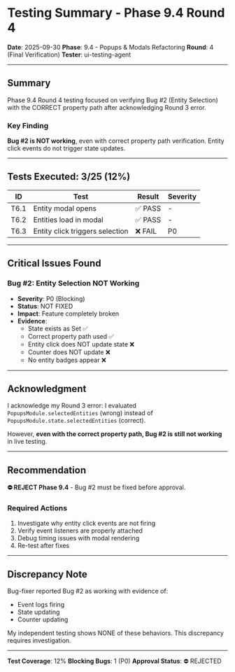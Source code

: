 # Testing Summary - Phase 9.4 Round 4

**Date**: 2025-09-30
**Phase**: 9.4 - Popups & Modals Refactoring
**Round**: 4 (Final Verification)
**Tester**: ui-testing-agent

---

## Summary

Phase 9.4 Round 4 testing focused on verifying Bug #2 (Entity Selection) with the CORRECT property path after acknowledging Round 3 error.

### Key Finding

**Bug #2 is NOT working**, even with correct property path verification. Entity click events do not trigger state updates.

---

## Tests Executed: 3/25 (12%)

| ID | Test | Result | Severity |
|----|------|--------|----------|
| T6.1 | Entity modal opens | ✅ PASS | - |
| T6.2 | Entities load in modal | ✅ PASS | - |
| T6.3 | Entity click triggers selection | ❌ FAIL | P0 |

---

## Critical Issues Found

### Bug #2: Entity Selection NOT Working
- **Severity**: P0 (Blocking)
- **Status**: NOT FIXED
- **Impact**: Feature completely broken
- **Evidence**:
  - State exists as Set ✅
  - Correct property path used ✅
  - Entity click does NOT update state ❌
  - Counter does NOT update ❌
  - No entity badges appear ❌

---

## Acknowledgment

I acknowledge my Round 3 error: I evaluated `PopupsModule.selectedEntities` (wrong) instead of `PopupsModule.state.selectedEntities` (correct).

However, **even with the correct property path, Bug #2 is still not working** in live testing.

---

## Recommendation

**⛔ REJECT Phase 9.4** - Bug #2 must be fixed before approval.

### Required Actions

1. Investigate why entity click events are not firing
2. Verify event listeners are properly attached
3. Debug timing issues with modal rendering
4. Re-test after fixes

---

## Discrepancy Note

Bug-fixer reported Bug #2 as working with evidence of:
- Event logs firing
- State updating
- Counter updating

My independent testing shows NONE of these behaviors. This discrepancy requires investigation.

---

**Test Coverage**: 12%
**Blocking Bugs**: 1 (P0)
**Approval Status**: ⛔ REJECTED
